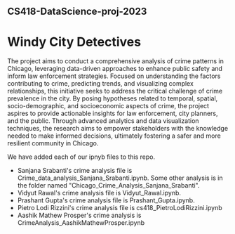 ## CS418-DataScience-proj-2023

# Windy City Detectives

The project aims to conduct a comprehensive analysis of crime patterns in Chicago, leveraging data-driven approaches to enhance public safety and inform law enforcement strategies. Focused on understanding the factors contributing to crime, predicting trends, and visualizing complex relationships, this initiative seeks to address the critical challenge of crime prevalence in the city. By posing hypotheses related to temporal, spatial, socio-demographic, and socioeconomic aspects of crime, the project aspires to provide actionable insights for law enforcement, city planners, and the public. Through advanced analytics and data visualization techniques, the research aims to empower stakeholders with the knowledge needed to make informed decisions, ultimately fostering a safer and more resilient community in Chicago.

We have added each of our ipnyb files to this repo.
- Sanjana Srabanti's crime analysis file is Crime_data_analysis_Sanjana_Srabanti.ipynb. Some other analysis is in the folder named "Chicago_Crime_Analysis_Sanjana_Srabanti".
- Vidyut Rawal's crime analysis file is Vidyut_Rawal.ipynb.
- Prashant Gupta's crime analysis file is Prashant_Gupta.ipynb.
- Pietro Lodi Rizzini's crime analysis file is cs418_PietroLodiRizzini.ipynb
- Aashik Mathew Prosper's crime analysis is CrimeAnalysis_AashikMathewProsper.ipynb
